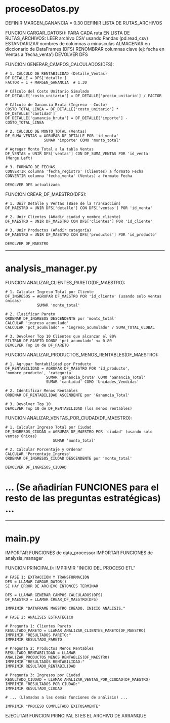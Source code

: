 # procesoDatos.py

DEFINIR MARGEN_GANANCIA = 0.30
DEFINIR LISTA DE RUTAS_ARCHIVOS

FUNCION CARGAR_DATOS():
    PARA CADA ruta EN LISTA DE RUTAS_ARCHIVOS:
        LEER archivo CSV usando Pandas (pd.read_csv)
        ESTANDARIZAR nombres de columnas a minúsculas
        ALMACENAR en diccionario de DataFrames (DFS)
    RENOMBRAR columnas clave (ej: fecha en Ventas a 'fecha_venta')
    DEVOLVER DFS

FUNCION GENERAR_CAMPOS_CALCULADOS(DFS):
    
    # 1. CÁLCULO DE RENTABILIDAD (Detalle_Ventas)
    DF_DETALLE = DFS['detalle']
    FACTOR = 1 + MARGEN_GANANCIA  # 1.30
    
    # Cálculo del Costo Unitario Simulado
    DF_DETALLE['costo_unitario'] = DF_DETALLE['precio_unitario'] / FACTOR
    
    # Cálculo de Ganancia Bruta (Ingreso - Costo)
    COSTO_TOTAL_LINEA = DF_DETALLE['costo_unitario'] * DF_DETALLE['cantidad']
    DF_DETALLE['ganancia_bruta'] = DF_DETALLE['importe'] - COSTO_TOTAL_LINEA
    
    # 2. CÁLCULO DE MONTO_TOTAL (Ventas)
    DF_SUMA_VENTAS = AGRUPAR DF_DETALLE POR 'id_venta'
                     SUMAR 'importe' COMO 'monto_total'
    
    # Agregar Monto_Total a la tabla Ventas
    DF_VENTAS = UNIR DFS['ventas'] CON DF_SUMA_VENTAS POR 'id_venta' (Merge Left)
    
    # 3. FORMATO DE FECHAS
    CONVERTIR columna 'fecha_registro' (Clientes) a formato Fecha
    CONVERTIR columna 'fecha_venta' (Ventas) a formato Fecha
    
    DEVOLVER DFS actualizado

FUNCION CREAR_DF_MAESTRO(DFS):
    
    # 1. Unir Detalle y Ventas (Base de la Transacción)
    DF_MAESTRO = UNIR DFS['detalle'] CON DFS['ventas'] POR 'id_venta'
    
    # 2. Unir Clientes (Añadir ciudad y nombre_cliente)
    DF_MAESTRO = UNIR DF_MAESTRO CON DFS['clientes'] POR 'id_cliente'
    
    # 3. Unir Productos (Añadir categoría)
    DF_MAESTRO = UNIR DF_MAESTRO CON DFS['productos'] POR 'id_producto'
    
    DEVOLVER DF_MAESTRO


------------------------------------------------------------------------------------------------------------------------------------------------

# analysis_manager.py

FUNCION ANALIZAR_CLIENTES_PARETO(DF_MAESTRO):
    
    # 1. Calcular Ingreso Total por Cliente
    DF_INGRESOS = AGRUPAR DF_MAESTRO POR 'id_cliente' (usando solo ventas únicas)
                  SUMAR 'monto_total'
    
    # 2. Clasificar Pareto
    ORDENAR DF_INGRESOS DESCENDENTE por 'monto_total'
    CALCULAR 'ingreso_acumulado'
    CALCULAR 'pct_acumulado' = 'ingreso_acumulado' / SUMA_TOTAL_GLOBAL
    
    # 3. Devolver Top 10 Clientes que alcanzan el 80%
    FILTRAR DF_PARETO DONDE 'pct_acumulado' <= 0.80
    DEVOLVER Top 10 de DF_PARETO

FUNCION ANALIZAR_PRODUCTOS_MENOS_RENTABLES(DF_MAESTRO):
    
    # 1. Agrupar Rentabilidad por Producto
    DF_RENTABILIDAD = AGRUPAR DF_MAESTRO POR 'id_producto', 'nombre_producto', 'categoria'
                      SUMAR 'ganancia_bruta' COMO 'Ganancia_Total'
                      SUMAR 'cantidad' COMO 'Unidades_Vendidas'

    # 2. Identificar Menos Rentables
    ORDENAR DF_RENTABILIDAD ASCENDENTE por 'Ganancia_Total'
    
    # 3. Devolver Top 10
    DEVOLVER Top 10 de DF_RENTABILIDAD (los menos rentables)

FUNCION ANALIZAR_VENTAS_POR_CIUDAD(DF_MAESTRO):
    
    # 1. Calcular Ingreso Total por Ciudad
    DF_INGRESOS_CIUDAD = AGRUPAR DF_MAESTRO POR 'ciudad' (usando solo ventas únicas)
                         SUMAR 'monto_total'
    
    # 2. Calcular Porcentaje y Ordenar
    CALCULAR 'Porcentaje_Ingreso'
    ORDENAR DF_INGRESOS_CIUDAD DESCENDENTE por 'monto_total'
    
    DEVOLVER DF_INGRESOS_CIUDAD

# ... (Se añadirían FUNCIONES para el resto de las preguntas estratégicas) ...

---------------------------------------------------------------------------------------------------------------------------------------------

# main.py

IMPORTAR FUNCIONES de data_processor
IMPORTAR FUNCIONES de analysis_manager

FUNCION PRINCIPAL():
    IMPRIMIR "INICIO DEL PROCESO ETL"

    # FASE 1: EXTRACCIÓN Y TRANSFORMACIÓN
    DFS = LLAMAR CARGAR_DATOS()
    SI HAY ERROR DE ARCHIVO ENTONCES TERMINAR
    
    DFS = LLAMAR GENERAR_CAMPOS_CALCULADOS(DFS)
    DF_MAESTRO = LLAMAR CREAR_DF_MAESTRO(DFS)

    IMPRIMIR "DATAFRAME MAESTRO CREADO. INICIO ANÁLISIS."

    # FASE 2: ANÁLISIS ESTRATÉGICO
    
    # Pregunta 1: Clientes Pareto
    RESULTADO_PARETO = LLAMAR ANALIZAR_CLIENTES_PARETO(DF_MAESTRO)
    IMPRIMIR "RESULTADOS PARETO:"
    IMPRIMIR RESULTADO_PARETO
    
    # Pregunta 2: Productos Menos Rentables
    RESULTADO_RENTABILIDAD = LLAMAR ANALIZAR_PRODUCTOS_MENOS_RENTABLES(DF_MAESTRO)
    IMPRIMIR "RESULTADOS RENTABILIDAD:"
    IMPRIMIR RESULTADO_RENTABILIDAD
    
    # Pregunta 3: Ingresos por Ciudad
    RESULTADO_CIUDAD = LLAMAR ANALIZAR_VENTAS_POR_CIUDAD(DF_MAESTRO)
    IMPRIMIR "RESULTADOS POR CIUDAD:"
    IMPRIMIR RESULTADO_CIUDAD
    
    # ... (Llamadas a las demás funciones de análisis) ...
    
    IMPRIMIR "PROCESO COMPLETADO EXITOSAMENTE"

EJECUTAR FUNCION PRINCIPAL SI ES EL ARCHIVO DE ARRANQUE